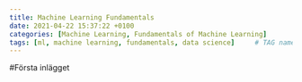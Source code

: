 ```yaml
---
title: Machine Learning Fundamentals
date: 2021-04-22 15:37:22 +0100
categories: [Machine Learning, Fundamentals of Machine Learning]
tags: [ml, machine learning, fundamentals, data science]     # TAG names should always be lowercase
---
```


#Första inlägget